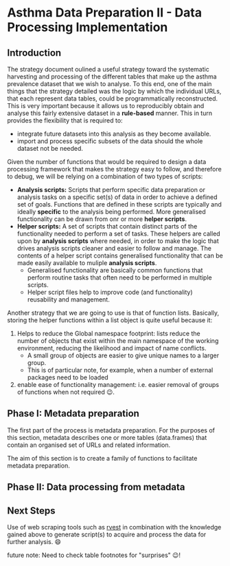 # Asthma Data Preparation II - Data Processing Implementation

## Introduction

The strategy document oulined a useful strategy toward the systematic harvesting and processing of the different tables that make up the asthma prevalence dataset that we wish to analyse. To this end, one of the main things that the strategy detailed was the logic by which the individual URLs, that each represent data tables, could be programmatically reconstructed. This is very important because it allows us to reproducibly obtain and analyse this fairly extensive dataset in a **rule-based** manner. This in turn provides the flexibility that is required to: 

* integrate future datasets into this analysis as they become available.
* import and process specific subsets of the data should the whole dataset not be needed.

Given the number of functions that would be required to design a data processing framework that makes the strategy easy to follow, and therefore to debug, we will be relying on a combination of two types of scripts:

* **Analysis scripts:** Scripts that perform specific data preparation or analysis tasks on a specific set(s) of data in order to achieve a defined set of goals. Functions that are defined in these scripts are typically and ideally **specific** to the analysis being performed. More generalised functionality can be drawn from onr or more **helper scripts**.
* **Helper scripts:** A set of scripts that contain distinct parts of the functionality needed to perform a set of tasks. These helpers are called upon by **analysis scripts** where needed, in order to make the logic that drives analysis scripts cleaner and easier to follow and manage. The contents of a helper script contains generalised functionality that can be made easily available to muliple **analysis scripts**. 
    * Generalised functionality are basically common functions that perform routine tasks that often need to be performed in multiple scripts. 
    * Helper script files help to improve code (and functionality) reusability and management.

Another strategy that we are going to use is that of function lists. Basically, storing the helper functions within a list object is quite useful because it:

1) Helps to reduce the Global namespace footprint: lists reduce the number of objects that exist within the main namespace of the working environment, reducing the likelihood and impact of name conflicts. 
    * A small group of objects are easier to give unique names to a larger group.
    * This is of particular note, for example, when a number of external packages need to be loaded
2) enable ease of functionality management: i.e. easier removal of groups of functions when not required :wink:.

## Phase I: Metadata preparation

The first part of the process is metadata preparation. For the purposes of this section, metadata describes one or more tables (data.frames) that contain an organised set of URLs and related information.

The aim of this section is to create a family of functions to facilitate metadata preparation. 

## Phase II: Data processing from metadata



## Next Steps

Use of web scraping tools such as [rvest](https://blog.rstudio.org/2014/11/24/rvest-easy-web-scraping-with-r/) in combination with the knowledge gained above to generate script(s) to acquire and process the data for further analysis. :smile:

future note: Need to check table footnotes for "surprises" :wink:!

<br/>
